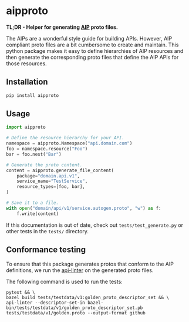 # aipproto
__TL;DR - Helper for generating [AIP](https://aip.dev) proto files.__

The AIPs are a wonderful style guide for building APIs. However, AIP compliant proto files are a bit cumbersome to create and maintain. This python package makes it easy to define hierarchies of AIP resources and then generate the corresponding proto files that define the AIP APIs for those resources.

## Installation
```sh
pip install aipproto
```

## Usage
```py
import aipproto

# Define the resource hierarchy for your API.
namespace = aipproto.Namespace("api.domain.com")
foo = namespace.resource("Foo")
bar = foo.nest("Bar")

# Generate the proto content.
content = aipproto.generate_file_content(
    package="domain.api.v1",
    service_name="TestService",
    resource_types=[foo, bar],
)

# Save it to a file.
with open("domain/api/v1/service.autogen.proto", "w") as f:
    f.write(content)
```
If this documentation is out of date, check out `tests/test_generate.py` or other tests in the `tests/` directory. 

## Conformance testing
To ensure that this package generates protos that conform to the AIP definitions, we run the [api-linter](https://linter.aip.dev/) on the generated proto files.

The following command is used to run the tests:
```
pytest && \
bazel build tests/testdata/v1:golden_proto_descriptor_set && \
api-linter --descriptor-set-in bazel-bin/tests/testdata/v1/golden_proto_descriptor_set.pb tests/testdata/v1/golden.proto --output-format github
```
